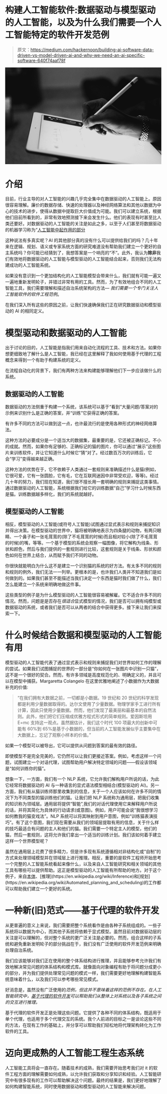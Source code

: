 # 构建人工智能软件:数据驱动与模型驱动的人工智能，以及为什么我们需要一个人工智能特定的软件开发范例

> 原文：<https://medium.com/hackernoon/building-ai-software-data-driven-vs-model-driven-ai-and-why-we-need-an-ai-specific-software-640f74aaf78f>

![](img/ab12ff68a83b2f4cf7ee1c4b83661113.png)

# 介绍

目前，行业主导的对人工智能的兴趣几乎完全集中在数据驱动的人工智能上。原因很容易理解。廉价的数据存储、快速的处理器以及神经网络算法和其他以数据为中心的技术的进步，使得从数据中提取巨大价值成为可能。我们可以建立系统，根据他们目前所看到的，非常有效地预测接下来会发生什么。他们的表现有时甚至比人类还要好。对数据驱动的人工智能的关注是如此之多，以至于人们甚至将数据驱动的机器学习称为“[人工智能中起作用的部分](https://www.oreilly.com/ideas/what-machine-learning-means-for-software-development)

这种说法有多真实呢？AI 的其他部分真的没有什么可以提供给我们的吗？几十年来在逻辑、规划、语义或专家系统方面的研究难道没有帮助我们建立一个更好的自主系统吗？你可能已经猜到了，我想答案是一个响亮的“不”。此外，我认为**除非**我们有效地将数据驱动的人工智能与模型驱动的人工智能结合起来，否则我们无法构建成功的人工智能系统。

如果没有意识到一个更加结构化的人工智能模型会带来什么，我们就有可能一遍又一遍地重新发明轮子，并错过非常有用的工具。然而，为了有效地组合不同的人工智能工具，我们需要理解和描述自治系统架构的方法— *我们需要一个专门关注人工智能软件的软件工程范例*。

在我们深入所有这些的原因之前，让我们快速确保我们正在研究数据驱动和模型驱动的 AI 的相同定义。

# 模型驱动和数据驱动的人工智能

出于讨论的目的，人工智能是指我们用来自动化流程的工具、技术和方法。如果你想更细致地了解什么是人工智能，我已经在这里解释了我如何使用基于代理的工程概念来得到一个有助于构建系统的定义。

在流程自动化的背景下，我们有两种方法来构建能够理解他们下一步应该做什么的系统。

## 数据驱动的人工智能

数据驱动的方法侧重于构建一个系统，该系统可以基于“看到”大量问题/答案对的示例来识别什么是正确的答案，并“训练”它获得正确的答案。

有许多不同的方法可以做到这一点，也许最流行的是使用各种形式的神经网络算法。

这种方法的必要成分是一个适当大的数据集，最重要的是，它还被正确标记。不小的成就。然而，如果你有足够的、正确标记的猫的图片，你可以通过“展示”这些图片来训练软件，并让它知道什么时候它“猜”对了。经过数百万次的训练后，它会“学习”变得越来越正确。

这种方法的优势在于，它不依赖于人类通过一套规则来准确描述什么是猫(例如，它很可爱，它有一张圆脸，它有毛，它在互联网迷因中非常受欢迎，等等)。经过几十年的努力，我们现在知道，我们很不擅长用一套明确的规则来捕捉这类事情。通过数据驱动的人工智能，系统根据我们给它的训练数据“自己”学习什么时候东西是猫。训练数据越多样化，我们的系统就越好。

## 模型驱动的人工智能

相反，模型驱动的人工智能(或符号人工智能)试图通过显式表示和规则来捕捉知识并得出决策。在模型驱动的世界中，猫将被明确地表示为四条腿的动物，有两只眼睛、一个鼻子和一张毛茸茸的(除了不毛茸茸的时候)而且相对较小(除了不毛茸茸的时候)的嘴，等等。一个基于模型的系统会观察一幅图像，将它解构为线条、形状和颜色，然后与我们提供的一套规则进行比较，这套规则是关于线条、形状和颜色如何在世界上结合，从而赋予我们不同的动物。

你很快就能明白为什么这不是建立一个识别猫的系统的好方法。有太多不同的规则和规则的例外，我们无法一一列举。更根本的是，也许我们人类并不知道我们是如何做到的。如果我们甚至不能描述当我们决定一个东西是猫时我们做了什么，我们怎么能建立一个系统来明确地做这件事。

这些类型的例子是为什么模型驱动的人工智能很容易被解雇。它不适合许多不同的情况。然而，问题是是否存在*很适合*显式模型的情况，我们是否可以拥有纯模型或数据驱动的系统，或者我们是否可以从两者的结合中获得更多。接下来让我们来探索一下。

# 什么时候结合数据和模型驱动的人工智能有用

模型驱动的人工智能代表了通过显式表示和规则来捕捉我们对世界如何工作的理解的尝试。如果我们试图捕捉的世界的一部分是“你如何在一张图片中识别一只猫”，这不是一个很好的契合。然而，有许多领域是高度规范化的、明确定义的，并且可以在模型中捕获。Margaretta Colangelo 在这里优雅地阐述了小数据作为大数据补充的价值:

> “在我们拥有大数据之前，一切都是小数据。19 世纪和 20 世纪的科学发现都是利用少量数据取得的。达尔文使用了少量数据。物理学家手工进行所有计算，因此只使用少量数据。然而，他们发现了最美丽和最基本的自然法则。此外，他们把它们压缩成优雅方程式形式的简单规则。爱因斯坦用 E=mc 支持这一观点。虽然据估计，我们这个时代 100 项最大的创新中可能有 60%到 65%是基于小数据的，但当前的人工智能发展似乎主要集中在大数据上，忘记了观察小样本的价值。”

如果一个模型可以被导出，它可以提供从问题到答案的最有效的路径。

即使模型不是完全完美的，它仍然可以让我们更接近答案。例如，考虑这样一个问题，试图建立一个对话代理，试图帮助用户解决特定领域的问题——假设该领域是“如何训练你的猫”。

想象一下，一方面，我们有一个 NLP 系统，它允许我们解构用户所说的话，为此它经常将数据驱动的 AI 与一种语言的显式语法模型相结合(模型驱动的 AI)。另一方面，我们有从猫训练师那里收集到的信息，关于一个人应该如何在许多不同的情况下为不同类型的猫训练他们的猫。让我们把 NLP 系统称为通用层，把我们收集的知识称为领域层。通用层将提供“智能”,我们的对话代理使用它来解释用户所说的话，并将其简化为具体的行动请求(或意图)。例如，用户可能会说“我很想学习如何教我的猫变戏法”。NLP 系统可以将其映射到用户意图，例如“训练猫表演技巧”。有了这个意图，我们现在需要从我们的领域层提取有用的信息，关于什么样的技巧最适合有问题的主人和他们的猫。我们需要一个特定主人的模型，他们的猫，然后一套规则，这将允许我们拿出一个适当的训练计划。我们该如何着手建立这样一个世界模型呢？

虽然在通用层上花费了很多精力，但是许多现有系统遵循相对非结构化或“自制”的方式来处理领域模型并在领域层上进行推理。相反，重要的是软件工程师开始思考一个完整的人工智能系统看起来像什么，以及来自人工智能研究和相关领域的其他工具有哪些可以提供帮助。这正是模型驱动的人工智能有所帮助的地方。对于这个例子，来自[本体](https://en.wikipedia.org/wiki/Ontology_(information_science))、[推理](https://en.wikipedia.org/wiki/Inference)和[规划](https://en.wikipedia.org/wiki/Automated_planning_and_scheduling)的工作都可以帮助我们建立一个更好的系统。

# 一种新(旧)范式——基于代理的软件开发

从更普遍的意义上来说，我们需要把整个系统看作是由各种子系统组成的。一些子系统将以数据为中心，而其他子系统将依赖于显式模型。虽然目前对数据驱动层的关注是可以理解的，但对整个系统的更广泛关注是必要的。然而，组合这样的子系统和避免重新发明轮子的部分挑战在于，我们没有广泛使用的软件开发范例来明确处理自治系统。

我们应该能够对我们正在使用的整个体系结构进行推理，并且能够参考允许我们有效地解决常见问题的体系结构和模式库。就像面向对象编程有助于将问题分成更小的部分，并为我们提供处理常见问题的模式一样，我们需要更好地理解构建智能系统意味着什么，以及我们可以参考哪些常见模式。

好消息是，虽然没有广泛使用的*范例，但这并不意味着这样的范例不存在。在人工智能研究中，[基于代理的软件开发](https://en.wikipedia.org/wiki/Intelligent_agent)可以帮助我们从整体上对系统以及各子系统之间的交互进行推理。*

基于代理的软件开发正是处理这些问题。它提供了各种不同的体系结构，既适用于单个代理，也适用于多个代理交互的系统。我个人前进的目标之一是谈论这些不同的方法，在现有工作的基础上，并分享可以帮助我们轻松地将代理架构转化为工作软件的工具。

# 迈向更成熟的人工智能工程生态系统

人工智能工具将会一直存在。随着技术的成熟，我们需要开始思考我们对 it 的软件工程方面的理解需要如何成熟，以允许我们获取和分享知识和经验。人工智能研究中有很多现有的工作可以帮助解决这个问题。最终的结果是，我们更好地理解了如何构建智能系统，同时使用数据驱动和模型驱动的人工智能来解决问题。